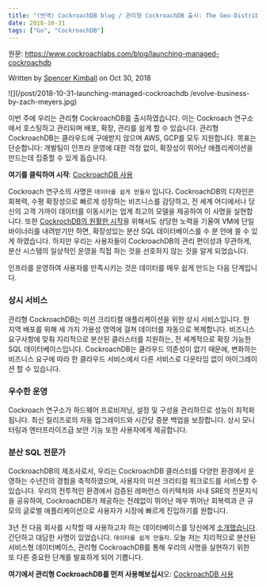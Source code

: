 ```yaml
---
title: "(번역) CockroachDB blog / 관리형 CockroachDB 출시: The Geo-Distributed Database as a Service"
date: 2018-10-31
tags: ["Go", "CockroachDB"]
---
```


원문: https://www.cockroachlabs.com/blog/launching-managed-cockroachdb

Written by [Spencer Kimball](https://www.cockroachlabs.com/author/spencer-kimball/) on Oct 30, 2018

![](/post/2018-10-31-launching-managed-cockroachdb
/evolve-business-by-zach-meyers.jpg)

<!--more-->

이번 주에 우리는 관리형 CockroachDB를 출시하였습니다. 이는 Cockroach 연구소에서 호스팅하고 관리되며 배포, 확장, 관리를 쉽게 할 수 있습니다. 관리형 CockroachDB는 클라우드에 구애받지 않으며 AWS, GCP를 모두 지원합니다. 목표는 단순합니다: 개발팀이 인프라 운영에 대한 걱정 없이, 확장성이 뛰어난 애플리케이션을 만드는데 집중할 수 있게 돕습니다.

**여기를 클릭하여 시작**: [CockroachDB 사용](https://www.cockroachlabs.com/get-cockroachdb)

Cockroach 연구소의 사명은 `데이터를 쉽게 만들자` 입니다. CockroachDB의 디자인은 회복력, 수평 확장성으로 빠르게 성장하는 비즈니스를 감당하고, 전 세계 어디에서나 당신의 고객 가까이 데이터를 이동시키는 업계 최고의 모델을 제공하여 이 사명을 실현합니다. 또한 [CockrochDB의 원활한 시작](https://www.cockroachlabs.com/docs/stable/install-cockroachdb.html)을 위해서도 상당한 노력을 기울여 VM에 단일 바이너리를 내려받기만 하면, 확장성있는 분산 SQL 데이터베이스를 수 분 안에 쓸 수 있게 하였습니다. 하지만 우리는 사용자들이 CockroachDB의 관리 편이성과 무관하게, 분산 시스템의 일상적인 운영을 직접 하는 것을 선호하지 않는 것을 알게 되었습니다.

인프라를 운영하여 사용자를 만족시키는 것은 데이터를 매우 쉽게 만드는 다음 단계입니다.

### 상시 서비스

관리형 CockroachDB는 미션 크리티컬 애플리케이션을 위한 상시 서비스입니다. 한 지역 배포를 위해 세 가지 가용성 영역에 걸쳐 데이터를 자동으로 복제합니다. 비즈니스 요구사항에 맞춰 지리적으로 분산된 클러스터를 지원하는, 전 세계적으로 확장 가능한 SQL 데이터베이스입니다. CockroachDB는 클라우드 의존성이 없기 때문에, 변화하는 비즈니스 요구에 따라 한 클라우드 서비스에서 다른 서비스로 다운타임 없이 마이그레이션 할 수 있습니다.

### 우수한 운영

Cockroach 연구소가 하드웨어 프로비저닝, 설정 및 구성을 관리하므로 성능이 최적화됩니다. 최신 릴리즈로의 자동 업그레이드와 시간당 증분 백업을 보장합니다. 상시 모니터링과 엔터프라이즈급 보안 기능 또한 사용자에게 제공합니다.

### 분산 SQL 전문가

CockroachDB의 제조사로서, 우리는 CockroachDB 클러스터를 다양한 환경에서 운영하는 수년간의 경험을 축적하였으며, 사용자의 미션 크리티컬 워크로드를 서비스할 수 있습니다. 우리의 전투적인 환경에서 검증된 레퍼런스 아키텍처와 사내 SRE의 전문지식을 공유하여, CockroachDB가 제공하는 전례없이 뛰어난 매우 뛰어난 회복력과 큰 규모의 글로벌 애플리케이션으로 사용자가 시장에 빠르게 진입하기를 원합니다.

3년 전 다음 회사를 시작할 때 사용하고자 하는 데이터베이스를 당신에게 [소개했습니다](/post/2018-10-15-cockroachdb-blog-hello-world). 간단하고 대담한 사명이 있었습니다. `데이터를 쉽게 만들자`. 오늘 저는 지리적으로 분산된 서비스형 데이터베이스, 관리형 CockroachDB를 통해 우리의 사명을 실현하기 위한 또 다른 중요한 단계를 발표하게 되어 기쁩니다.

**여기에서 관리형 CockroachDB를 먼저 사용해보십시**오: [CockroachDB 사용](https://www.cockroachlabs.com/get-cockroachdb)

